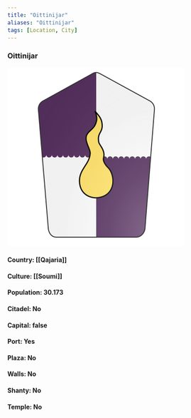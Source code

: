 ```yaml
---
title: "Oittinijar"
aliases: "Oittinijar"
tags: [Location, City]
---
```

### Oittinijar
![](attachment/9025abe8d9eabdf5aa896a1ecbdbaad4.svg)

#### Country: [[Qajaria]]

#### Culture: [[Soumi]]

#### Population: 30.173

#### Citadel: No

#### Capital: false

#### Port: Yes

#### Plaza: No

#### Walls: No

#### Shanty: No

#### Temple: No

